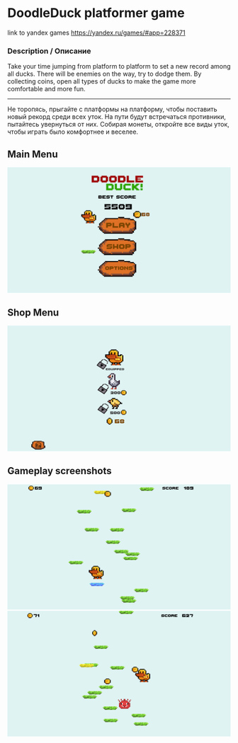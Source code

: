 # DoodleDuck platformer game
link to yandex games https://yandex.ru/games/#app=228371
### Description / Описание
Take your time jumping from platform to platform to set a new record among all ducks.
There will be enemies on the way, try to dodge them. By collecting coins, open all types of ducks to make the game more comfortable and more fun.
________________
 Не торопясь, прыгайте с платформы на платформу, чтобы поставить новый рекорд среди всех уток.
На пути будут встречаться противники, пытайтесь увернуться от них. Собирая монеты, откройте все виды уток, чтобы играть было комфортнее и веселее.

## Main Menu
![Main menu](https://github.com/Krpfsh/DoodleDuck/blob/main/Screenshots/MainMenu.png)

## Shop Menu
![Main menu](https://github.com/Krpfsh/DoodleDuck/blob/main/Screenshots/Shop.png)

## Gameplay screenshots
![Gameplay screenshots](https://github.com/Krpfsh/DoodleDuck/blob/main/Screenshots/Game.png)
![Gameplay screenshots](https://github.com/Krpfsh/DoodleDuck/blob/main/Screenshots/Game2.png)
